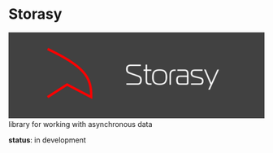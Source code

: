 # Storasy
![Storasy Header](https://github.com/Naboska/storasy/raw/main/media/logo.png)
library for working with asynchronous data

**status**: in development